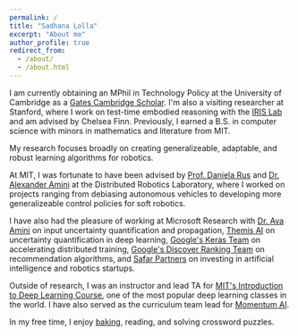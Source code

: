 ```yaml
---
permalink: /
title: "Sadhana Lolla"
excerpt: "About me"
author_profile: true
redirect_from: 
  - /about/
  - /about.html
---
```


I am currently obtaining an MPhil in Technology Policy at the University of Cambridge as a [Gates Cambridge Scholar](https://news.mit.edu/2024/sadhana-lolla-gates-cambridge-scholar-0227). I'm also a visiting researcher at Stanford, where I work on test-time embodied reasoning with the [IRIS Lab](https://irislab.stanford.edu//index.html) and am advised by Chelsea Finn.
Previously, I earned a B.S. in computer science with minors in mathematics and literature from MIT. 

My research focuses broadly on creating generalizeable, adaptable, and robust learning algorithms for robotics. 

At MIT, I was fortunate to have been advised by [Prof. Daniela Rus](http://danielarus.csail.mit.edu/) and [Dr. Alexander Amini](https://www.mit.edu/~amini/) at the Distributed Robotics Laboratory, where I worked on projects ranging from debiasing autonomous vehicles to developing more generalizeable control policies for soft robotics. 

I have also had the pleasure of working at Microsoft Research with [Dr. Ava Amini](https://avaamini.com/) on input uncertainty quantification and propagation, [Themis AI](https://themisai.io/) on uncertainty quantification in deep learning, [Google's Keras Team](https://keras.io/) on accelerating distributed training,  [Google's Discover Ranking Team](https://developers.google.com/search/docs/appearance/google-discover) on recommendation algorithms, and [Safar Partners](https://www.safar.partners/) on investing in artificial intelligence and robotics startups. 

Outside of research, I was an instructor and lead TA for [MIT's Introduction to Deep Learning Course](http://introtodeeplearning.com/), one of the most popular deep learning classes in the world. I have also served as the curriculum team lead for [Momentum AI](https://momentumai.org/).

In my free time, I enjoy [baking](https://www.instagram.com/lollabytes/), reading, and solving crossword puzzles.  
